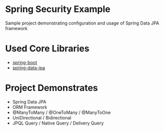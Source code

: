 # Spring Security Example

Sample project demonstrating configuration and usage of Spring Data JPA framework

# Used Core Libraries

- [spring-boot](https://spring.io/projects/spring-boot)
- [spring-data-jpa](https://spring.io/projects/spring-data-jpa)

# Project Demonstrates

- Spring Data JPA
- ORM Framework
- @ManyToMany / @OneToMany / @ManyToOne
- UniDirectional / Bidirectional
- JPQL Query / Native Query / Delivery Query
